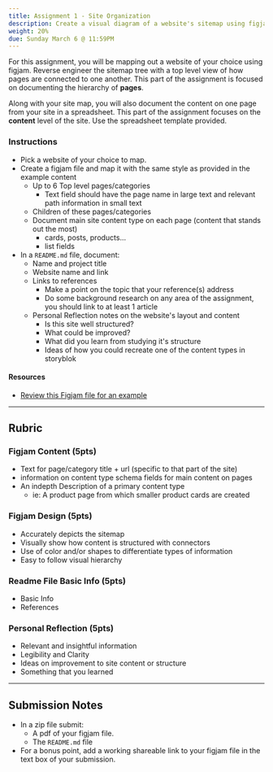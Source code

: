 ```yaml
---
title: Assignment 1 - Site Organization
description: Create a visual diagram of a website's sitemap using figjam. Then structure content from 1 page in a spreadsheet.
weight: 20%
due: Sunday March 6 @ 11:59PM
---
```


For this assignment, you will be mapping out a website of your choice using figjam. Reverse engineer the sitemap tree with a top level view of how pages are connected to one another. This part of the assignment is focused on documenting the hierarchy of **pages**.

Along with your site map, you will also document the content on one page from your site in a spreadsheet. This part of the assignment focuses on the **content** level of the site. Use the spreadsheet template provided.

### Instructions

- Pick a website of your choice to map.
- Create a figjam file and map it with the same style as provided in the example content
  - Up to 6 Top level pages/categories
    - Text field should have the page name in large text and relevant path information in small text
  - Children of these pages/categories
  - Document main site content type on each page (content that stands out the most)
    - cards, posts, products...
    - list fields
- In a `README.md` file, document:
  - Name and project title
  - Website name and link
  - Links to references
    - Make a point on the topic that your reference(s) address
    - Do some background research on any area of the assignment, you should link to at least 1 article
  - Personal Reflection notes on the website's layout and content
    - Is this site well structured?
    - What could be improved?
    - What did you learn from studying it's structure
    - Ideas of how you could recreate one of the content types in storyblok

#### Resources

- [Review this Figjam file for an example](https://www.figma.com/file/TMRzQ2nCinvCrJnZeMDHcm/Lush-Site-Map?node-id=0%3A1)

---

## Rubric

### Figjam Content (5pts)

- Text for page/category title + url (specific to that part of the site)
- information on content type schema fields for main content on pages
- An indepth Description of a primary content type
  - ie: A product page from which smaller product cards are created

### Figjam Design (5pts)

- Accurately depicts the sitemap
- Visually show how content is structured with connectors
- Use of color and/or shapes to differentiate types of information
- Easy to follow visual hierarchy

### Readme File Basic Info (5pts)

- Basic Info
- References

### Personal Reflection (5pts)

- Relevant and insightful information
- Legibility and Clarity
- Ideas on improvement to site content or structure
- Something that you learned

---

## Submission Notes

- In a zip file submit:
  - A pdf of your figjam file.
  - The `README.md` file
- For a bonus point, add a working shareable link to your figjam file in the text box of your submission.
